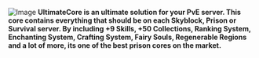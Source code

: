 ![Image](https://i.imgur.com/x5nK9q8.png)
**UltimateCore is an ultimate solution for your PvE server. This core contains everything that should be on each Skyblock, Prison or Survival server. By including +9 Skills, +50 Collections, Ranking System, Enchanting System, Crafting System, Fairy Souls, Regenerable Regions and a lot of more, its one of the best prison cores on the market.**
